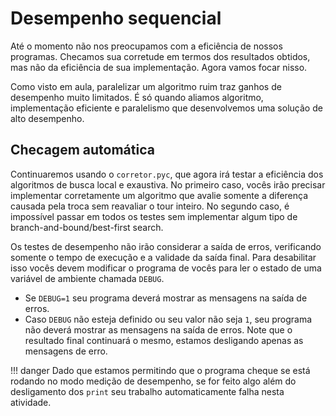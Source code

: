 # Desempenho sequencial

Até o momento não nos preocupamos com a eficiência de nossos programas. Checamos sua corretude em termos dos resultados obtidos, mas não da eficiência de sua implementação. Agora vamos focar nisso.

Como visto em aula, paralelizar um algoritmo ruim traz ganhos de desempenho muito limitados. É só quando aliamos algoritmo, implementação eficiente e paralelismo que desenvolvemos uma solução de alto desempenho. 

## Checagem automática

Continuaremos usando o `corretor.pyc`, que agora irá testar a eficiência dos algoritmos de busca local e exaustiva. No primeiro caso, vocês irão precisar implementar corretamente um algoritmo que avalie somente a diferença causada pela troca sem reavaliar o tour inteiro. No segundo caso, é impossível passar em todos os testes sem implementar algum tipo de branch-and-bound/best-first search.

Os testes de desempenho não irão considerar a saída de erros, verificando somente o tempo de execução e a validade da saída final. Para desabilitar isso vocês devem modificar o programa de vocês para ler o estado de uma variável de ambiente chamada `DEBUG`. 

* Se `DEBUG=1` seu programa deverá mostrar as mensagens na saída de erros. 
* Caso `DEBUG` não esteja definido ou seu valor não seja `1`, seu programa não deverá mostrar as mensagens na saída de erros. Note que o resultado final continuará o mesmo, estamos desligando apenas as mensagens de erro.

!!! danger
    Dado que estamos permitindo que o programa cheque se está rodando no modo medição de desempenho, se for feito algo além do desligamento dos `print` seu trabalho automaticamente falha nesta atividade. 


